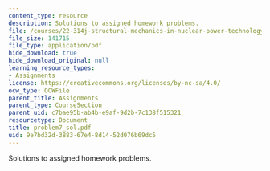 ```yaml
---
content_type: resource
description: Solutions to assigned homework problems.
file: /courses/22-314j-structural-mechanics-in-nuclear-power-technology-fall-2006/9e7bd32d388367e48d1452d076b69dc5_problem7_sol.pdf
file_size: 141715
file_type: application/pdf
hide_download: true
hide_download_original: null
learning_resource_types:
- Assignments
license: https://creativecommons.org/licenses/by-nc-sa/4.0/
ocw_type: OCWFile
parent_title: Assignments
parent_type: CourseSection
parent_uid: c7bae95b-ab4b-e9af-9d2b-7c138f515321
resourcetype: Document
title: problem7_sol.pdf
uid: 9e7bd32d-3883-67e4-8d14-52d076b69dc5
---
```

Solutions to assigned homework problems.